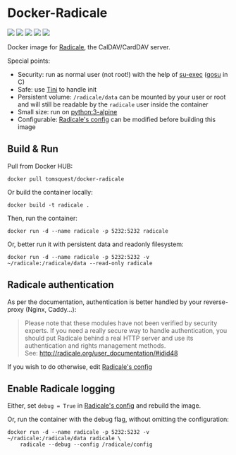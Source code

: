 # Docker-Radicale

[![](https://images.microbadger.com/badges/version/tomsquest/docker-radicale.svg)](https://microbadger.com/images/tomsquest/docker-radicale)
[![](https://images.microbadger.com/badges/image/tomsquest/docker-radicale.svg)](https://microbadger.com/images/tomsquest/docker-radicale)
[![](https://img.shields.io/docker/pulls/tomsquest/docker-radicale.svg)](https://hub.docker.com/r/tomsquest/docker-radicale/)
[![](https://img.shields.io/docker/stars/tomsquest/docker-radicale.svg)](https://hub.docker.com/r/tomsquest/docker-radicale/)
[![](https://img.shields.io/docker/automated/tomsquest/docker-radicale.svg)](https://hub.docker.com/r/tomsquest/docker-radicale/)

Docker image for [Radicale](http//radicale.org/), the CalDAV/CardDAV server.

Special points:
* Security: run as normal user (not root!) with the help of [su-exec](https://github.com/ncopa/su-exec) ([gosu](https://github.com/tianon/gosu) in C)
* Safe: use [Tini](https://github.com/krallin/tini) to handle init
* Persistent volume: `/radicale/data` can be mounted by your user or root and will still be readable by the `radicale` user inside the container
* Small size: run on [python:3-alpine](https://hub.docker.com/_/python/)
* Configurable: [Radicale's config](config/config) can be modified before building this image

## Build & Run

Pull from Docker HUB:

```
docker pull tomsquest/docker-radicale
```

Or build the container locally:

```
docker build -t radicale .
```

Then, run the container:

```
docker run -d --name radicale -p 5232:5232 radicale
```

Or, better run it with persistent data and readonly filesystem:

```
docker run -d --name radicale -p 5232:5232 -v ~/radicale:/radicale/data --read-only radicale
```

## Radicale authentication

As per the documentation, authentication is better handled by your reverse-proxy (Nginx, Caddy...):

> Please note that these modules have not been verified by security experts. 
> If you need a really secure way to handle authentication, you should put 
> Radicale behind a real HTTP server and use its authentication and rights 
> management methods.  
> See: http://radicale.org/user_documentation/#idid48

If you wish to do otherwise, edit [Radicale's config](config/config)

## Enable Radicale logging

Either, set `debug = True` in [Radicale's config](config/config) and rebuild the image.

Or, run the container with the debug flag, without omitting the configuration:

```
docker run -d --name radicale -p 5232:5232 -v ~/radicale:/radicale/data radicale \
    radicale --debug --config /radicale/config
```